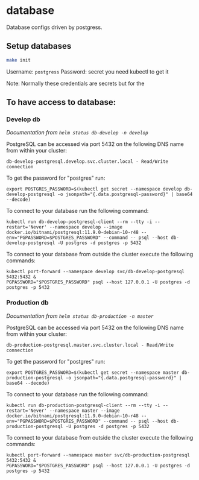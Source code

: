 # database

Database configs driven by postgress.


## Setup databases

```bash
make init
```
Username: `postgress`
Password: secret you need kubectl to get it

Note: Normally these credentials are secrets but for the
## To have access to database:

### Develop db
*Documentation from `helm status db-develop -n develop`*

PostgreSQL can be accessed via port 5432 on the following DNS name from within your cluster:

    db-develop-postgresql.develop.svc.cluster.local - Read/Write connection

To get the password for "postgres" run:

    export POSTGRES_PASSWORD=$(kubectl get secret --namespace develop db-develop-postgresql -o jsonpath="{.data.postgresql-password}" | base64 --decode)

To connect to your database run the following command:

    kubectl run db-develop-postgresql-client --rm --tty -i --restart='Never' --namespace develop --image docker.io/bitnami/postgresql:11.9.0-debian-10-r48 --env="PGPASSWORD=$POSTGRES_PASSWORD" --command -- psql --host db-develop-postgresql -U postgres -d postgres -p 5432



To connect to your database from outside the cluster execute the following commands:

    kubectl port-forward --namespace develop svc/db-develop-postgresql 5432:5432 &
    PGPASSWORD="$POSTGRES_PASSWORD" psql --host 127.0.0.1 -U postgres -d postgres -p 5432

### Production db
*Documentation from `helm status db-production -n master`*

PostgreSQL can be accessed via port 5432 on the following DNS name from within your cluster:

    db-production-postgresql.master.svc.cluster.local - Read/Write connection

To get the password for "postgres" run:

    export POSTGRES_PASSWORD=$(kubectl get secret --namespace master db-production-postgresql -o jsonpath="{.data.postgresql-password}" | base64 --decode)

To connect to your database run the following command:

    kubectl run db-production-postgresql-client --rm --tty -i --restart='Never' --namespace master --image docker.io/bitnami/postgresql:11.9.0-debian-10-r48 --env="PGPASSWORD=$POSTGRES_PASSWORD" --command -- psql --host db-production-postgresql -U postgres -d postgres -p 5432



To connect to your database from outside the cluster execute the following commands:

    kubectl port-forward --namespace master svc/db-production-postgresql 5432:5432 &
    PGPASSWORD="$POSTGRES_PASSWORD" psql --host 127.0.0.1 -U postgres -d postgres -p 5432

